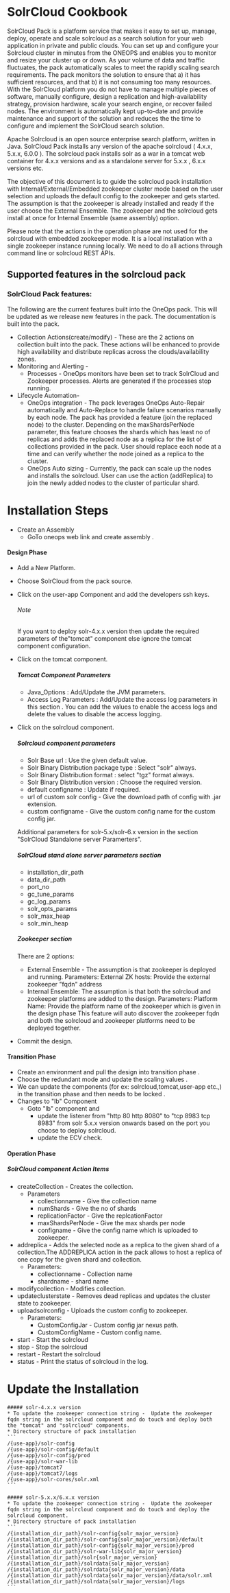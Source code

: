 # SolrCloud Cookbook


SolrCloud Pack is a platform service that makes it easy to set up, manage, deploy, operate and scale solrcloud as a search solution for your web application in private and public clouds. You can set up and configure your Solrcloud cluster in minutes from the ONEOPS and enables you to monitor and resize your cluster up or down. As your volume of data and traffic fluctuates, the pack automatically scales to meet the rapidly scaling search requirements. The pack monitors the solution to ensure that a) it has sufficient resources, and that b) it is not consuming too many resources. With the SolrCloud platform you do not have to manage multiple pieces of software, manually configure, design a replication and high-availability strategy, provision hardware, scale your search engine, or recover failed nodes. The environment is automatically kept up-to-date and provide maintenance and support of the solution and reduces the the time to configure and implement the SolrCloud search solution.


Apache Solrcloud is an open source enterprise search platform, written in Java. SolrCloud Pack installs any version of the apache solrcloud ( 4.x.x, 5.x.x, 6.0.0 ). The solrcloud pack installs solr as a war in a tomcat web container for 4.x.x versions and as a standalone server for 5.x.x , 6.x.x versions etc.

The objective of this document is to guide the solrcloud pack installation with Internal/External/Embedded zookeeper cluster mode based on the user selection and uploads the default config to the zookeeper and gets started. The assumption is that the zookeeper is already installed and ready if the user choose the External Ensemble. The zookeeper and the solrcloud gets install at once for Internal Ensemble (same assembly) option.

Please note that the actions in the operation phase are not used for the solrcloud with embedded zookeeper mode. It is a local installation with a single zookeeper instance running locally. We need to do all actions through command line or solrcloud REST APIs.




## Supported features in the solrcloud pack

### SolrCloud Pack features:

The following are the current features built into the OneOps pack. This will be updated as we release new features in the pack. The documentation is built into the pack.

  * Collection Actions(create/modify) - These are the 2 actions on collection built into the pack. These actions will be enhanced to provide high availability and distribute replicas across the clouds/availability zones.
  * Monitoring and Alerting -
    * Processes - OneOps monitors have been set to track SolrCloud and Zookeeper processes. Alerts are generated if the processes stop running.
  * Lifecycle Automation-
    * OneOps integration - The pack leverages OneOps Auto-Repair automatically and Auto-Replace to handle failure scenarios manually by each node. The pack has provided a feature (join the replaced node) to the cluster. Depending on the maxShardsPerNode parameter, this feature chooses the shards which has least no of replicas and adds the replaced node as a replica for the list of collections provided in the pack. User should replace each node at a time and can verify whether the node joined as a replica to the cluster.
    * OneOps Auto sizing - Currently, the pack can scale up the nodes and installs the solrcloud. User can use the action (addReplica) to join the newly added nodes to the cluster of particular shard.



# Installation Steps

* Create an Assembly
  * GoTo oneops web link and create assembly .
#### Design Phase
 * Add a New Platform.
 * Choose SolrCloud from the pack source.
 * Click on the user-app Component and add the developers ssh keys.

   ###### Note
   If you want to deploy solr-4.x.x version then update the required parameters of the"tomcat" component else ignore the tomcat component configuration.

 * Click on the tomcat component.
   ##### Tomcat Component Parameters
   * Java_Options : Add/Update the JVM parameters.
   * Access Log Parameters : Add/Update the access log parameters in this section . You can add the values to enable the access logs and delete the values to disable the access logging.

 * Click on the solrcloud component.
   ##### Solrcloud component parameters
     * Solr Base url : Use the given default value.
     * Solr Binary Distribution package type : Select "solr" always.
     * Solr Binary Distribution format : select "tgz" format always.
     * Solr Binary Distribution version : Choose the required version.
     * default configname  : Update if required.
     * url of custom solr config - Give the download path of config with .jar extension.
     * custom configname - Give the custom config name for the custom config jar.

     Additional parameters for solr-5.x/solr-6.x version in the section "SolrCloud Standalone server Paramerters".

     ##### SolrCloud stand alone server parameters section
      * installation_dir_path
      * data_dir_path
      * port_no
      * gc_tune_params
      * gc_log_params
      * solr_opts_params
      * solr_max_heap
      * solr_min_heap

     ##### Zookeeper section
      There are 2 options:
      * External Ensemble - The assumption is that zookeeper is deployed and running.
        Parameters:
        External ZK hosts: Provide the external zookeeper "fqdn" address
      * Internal Ensemble: The assumption is that both the solrcloud and zookeeper platforms are added to the design.
        Parameters:
        Platform Name: Provide the platform name of the zookeeper which is given in the design phase
        This feature will auto discover the zookeeper fqdn and both the solrcloud and zookeeper platforms need to be deployed together.

 * Commit the design.

#### Transition Phase
 * Create an environment and pull the design into transition phase .
 * Choose the redundant mode and update the scaling values .
 * We can update the components (for ex: solrcloud,tomcat,user-app etc.,) in the transition phase and then needs to be locked .
 * Changes to "lb" Component
    * Goto "lb" component and 
      * update the listener from "http 80 http 8080" to "tcp 8983 tcp 8983" from solr 5.x.x version onwards based on the port you choose to deploy solrcloud.
      * update the ECV check.


#### Operation Phase

##### SolrCloud component Action Items
* createCollection - Creates the collection.
  * Parameters
    * collectionname - Give the collection name
    * numShards - Give the no of shards
    * replicationFactor - Give the replcationFactor
    * maxShardsPerNode - Give the max shards per node
    * configname - Give the config name which is uploaded to zookeeper.
* addreplica - Adds the selected node as a replica to the given shard of a collection.The ADDREPLICA action in the pack allows to host a replica of one copy for the given shard and collection.
  * Parameters:
    * collectionname - Collection name
    * shardname - shard name
* modifycollection - Modifies collection.
* updateclusterstate - Removes dead replicas and updates the cluster state to zookeeper.
* uploadsolrconfig - Uploads the custom config to zookeeper.
  * Parameters:
    * CustomConfigJar - Custom config jar nexus path.
    * CustomConfigName - Custom config name.
* start - Start the solrcloud
* stop - Stop the solrcloud
* restart - Restart the solrcloud
* status - Print the status of solrcloud in the log.




# Update the Installation

    ##### solr-4.x.x version
    * To update the zookeeper connection string -  Update the zookeeper fqdn string in the solrcloud component and do touch and deploy both the "tomcat" and "solrcloud" components.
    * Directory structure of pack installation
    ```      
    /{use-app}/solr-config
    /{use-app}/solr-config/default
    /{use-app}/solr-config/prod
    /{use-app}/solr-war-lib
    /{use-app}/tomcat7
    /{use-app}/tomcat7/logs
    /{use-app}/solr-cores/solr.xml
    ```

    ##### solr-5.x.x/6.x.x version
    * To update the zookeeper connection string -  Update the zookeeper fqdn string in the solrcloud component and do touch and deploy the solrcloud component.
    * Directory structure of pack installation
    ```
    /{installation_dir_path}/solr-config{solr_major_version}
    /{installation_dir_path}/solr-config{solr_major_version}/default
    /{installation_dir_path}/solr-config{solr_major_version}/prod
    /{installation_dir_path}/solr-war-lib{solr_major_version}
    /{installation_dir_path}/solr{solr_major_version}
    /{installation_dir_path}/solrdata{solr_major_version}
    /{installation_dir_path}/solrdata{solr_major_version}/data
    /{installation_dir_path}/solrdata{solr_major_version}/data/solr.xml
    /{installation_dir_path}/solrdata{solr_major_version}/logs
    ```



